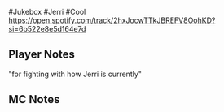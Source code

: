 #Jukebox #Jerri #Cool
https://open.spotify.com/track/2hxJocwTTkJBREFV8OohKD?si=6b522e8e5d164e7d
## Player Notes
"for fighting with how Jerri is currently"
## MC Notes